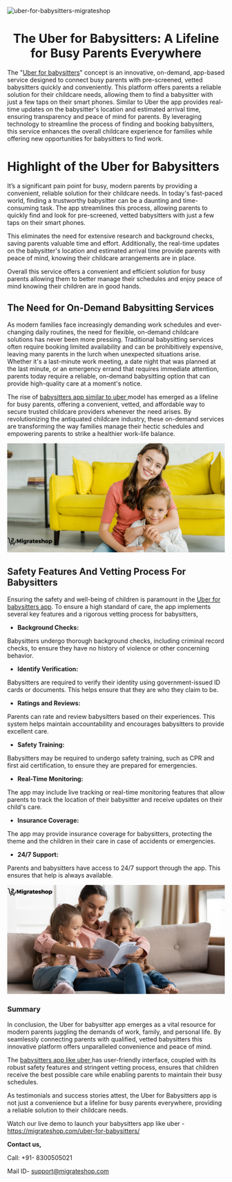 ![uber-for-babysitters-migrateshop](https://github.com/migrateshop/uber-for-babysitters/assets/77200601/0ef6a84d-df2d-46bb-a2cf-629a5b89dbd3)


<h1 align="center"> The Uber for Babysitters: A Lifeline for Busy Parents Everywhere </h1> 


The "[Uber for babysitters](https://migrateshop.com/uber-for-babysitters/)" concept is an innovative, on-demand, app-based service designed to connect busy parents with pre-screened, vetted babysitters quickly and conveniently. This platform offers parents a reliable solution for their childcare needs, allowing them to find a babysitter with just a few taps on their smart phones. Similar to Uber the app provides real-time updates on the babysitter's location and estimated arrival time, ensuring transparency and peace of mind for parents. 
By leveraging technology to streamline the process of finding and booking babysitters, this service enhances the overall childcare experience for families while offering new opportunities for babysitters to find work.

# Highlight of the Uber for Babysitters 
It’s a significant pain point for busy, modern parents by providing a convenient, reliable solution for their childcare needs. In today's fast-paced world, finding a trustworthy babysitter can be a daunting and time-consuming task. The app streamlines this process, allowing parents to quickly find and look for pre-screened, vetted babysitters with just a few taps on their smart phones. 

This eliminates the need for extensive research and background checks, saving parents valuable time and effort. Additionally, the real-time updates on the babysitter's location and estimated arrival time provide parents with peace of mind, knowing their childcare arrangements are in place. 

Overall this service offers a convenient and efficient solution for busy parents allowing them to better manage their schedules and enjoy peace of mind knowing their children are in good hands.
## The Need for On-Demand Babysitting Services
As modern families face increasingly demanding work schedules and ever-changing daily routines, the need for flexible, on-demand childcare solutions has never been more pressing. Traditional babysitting services often require booking limited availability and can be prohibitively expensive, leaving many parents in the lurch when unexpected situations arise. Whether it's a last-minute work meeting, a date night that was planned at the last minute, or an emergency errand that requires immediate attention, parents today require a reliable, on-demand babysitting option that can provide high-quality care at a moment's notice. 

The rise of [babysitters app similar to uber ](https://migrateshop.com/uber-for-babysitters/)model has emerged as a lifeline for busy parents, offering a convenient, vetted, and affordable way to secure trusted childcare providers whenever the need arises. By revolutionizing the antiquated childcare industry, these on-demand services are transforming the way families manage their hectic schedules and empowering parents to strike a healthier work-life balance.

<div class="Box-sc-g0xbh4-0 iIZCet"><img alt=“uberforbabysitters.png" src="https://github.com/migrateshop/uber-for-babysitters/blob/main/images/uber-for-babysitters.png" data-hpc="true" class="Box-sc-g0xbh4-0 kzRgrI"></div>

## Safety Features And Vetting Process For Babysitters
Ensuring the safety and well-being of children is paramount in the [Uber for babysitters app](https://migrateshop.com/uber-for-babysitters/). To ensure a high standard of care, the app implements several key features and a rigorous vetting process for babysitters,
* **Background Checks:** 

Babysitters undergo thorough background checks, including criminal record checks, to ensure they have no history of violence or other concerning behavior.
* **Identify Verification:**

Babysitters are required to verify their identity using government-issued ID cards or documents. This helps ensure that they are who they claim to be.
* **Ratings and Reviews:** 

Parents can rate and review babysitters based on their experiences. This system helps maintain accountability and encourages babysitters to provide excellent care.
* **Safety Training:** 

Babysitters may be required to undergo safety training, such as CPR and first aid certification, to ensure they are prepared for emergencies.
* **Real-Time Monitoring:** 

The app may include live tracking or real-time monitoring features that allow parents to track the location of their babysitter and receive updates on their child's care.
* **Insurance Coverage:** 

The  app may provide insurance coverage for babysitters, protecting the theme and the children in their care in case of accidents or emergencies.
* **24/7 Support:** 

Parents and babysitters have access to 24/7 support through the app. This ensures that help is always available.

<div class="Box-sc-g0xbh4-0 iIZCet"><img alt=“uberforbabysitters.png" src="https://github.com/migrateshop/uber-for-babysitters/blob/main/images/uber-for-babysitters-app.png" data-hpc="true" class="Box-sc-g0xbh4-0 kzRgrI"></div>

### Summary 
In conclusion, the Uber for babysitter app emerges as a vital resource for modern parents juggling the demands of work, family, and personal life. By seamlessly connecting parents with qualified, vetted babysitters this innovative platform offers unparalleled convenience and peace of mind. 

The [babysitters app like uber ](https://migrateshop.com/uber-for-babysitters/)has user-friendly interface, coupled with its robust safety features and stringent vetting process, ensures that children receive the best possible care while enabling parents to maintain their busy schedules. 

As testimonials and success stories attest, the Uber for Babysitters app is not just a convenience but a lifeline for busy parents everywhere, providing a reliable solution to their childcare needs.

Watch our live demo to launch your babysitters app like uber - https://migrateshop.com/uber-for-babysitters/

**Contact us,**

Call: +91- 8300505021

Mail ID- [support@migrateshop.com](mailto:support@migrateshop.com)

